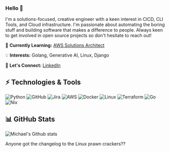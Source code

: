 ### Hello 👋

I'm a solutions-focused, creative engineer with a keen interest in CICD, CLI Tools, and Cloud infrastructure. I'm passionate about automating the boring stuff and building software that makes a difference to people. Always keen to get involved in open source projects so don't hesitate to reach out!

🌱 **Currently Learning:** [AWS Solutions Architect](https://aws.amazon.com/certification/certified-solutions-architect-associate/)

💡 **Interests:** Golang, Generative AI, Linux, Django

💬 **Let's Connect:** [LinkedIn](https://www.linkedin.com/in/michael-savedra-3a459714)

## ⚡ Technologies & Tools

![Python](https://img.shields.io/badge/python-3670A0?style=for-the-badge&logo=python&logoColor=ffdd54)
![GitHub](https://img.shields.io/badge/github-%23121011.svg?style=for-the-badge&logo=github&logoColor=white)
![Jira](https://img.shields.io/badge/jira-%230A0FFF.svg?style=for-the-badge&logo=jira&logoColor=white)
![AWS](https://img.shields.io/badge/AWS-%23FF9900.svg?style=for-the-badge&logo=amazon-aws&logoColor=white)
![Docker](https://img.shields.io/badge/docker-%230db7ed.svg?style=for-the-badge&logo=docker&logoColor=white)
![Linux](https://img.shields.io/badge/Linux-FCC624?style=for-the-badge&logo=linux&logoColor=black)
![Terraform](https://img.shields.io/badge/terraform-%235835CC.svg?style=for-the-badge&logo=terraform&logoColor=white)
![Go](https://img.shields.io/badge/go-%2300ADD8.svg?style=for-the-badge&logo=go&logoColor=white)
![Nix](https://img.shields.io/badge/NIX-5277C3.svg?style=for-the-badge&logo=NixOS&logoColor=white)


## 📊 GitHub Stats

![Michael's Github stats](https://github-readme-stats.vercel.app/api?username=savedra1&show_icons=true&theme=radical)

Anyone got the changelog to the Linux prawn crackers??
